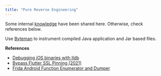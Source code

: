 ```yaml
---
title: "Pure Reverse Engineering"
---
```


Some internal [knowledge](/reverse-engineering-tricks-and-tips) have been shared here. Otherwise, check references below.

Use [Byteman](/byteman) to instrument compiled Java application and Jar based files.

**References**

* [Debugging iOS binaries with lldb](https://kov4l3nko.github.io/blog/2016-04-27-debugging-ios-binaries-with-lldb/)
* [Bypass Flutter SSL Pinning (2021)](https://github.com/horangi-cyops/flutter-ssl-pinning-bypass)
* [Frida Android Function Enumerator and Dumper](https://github.com/tomelic/ffe)


